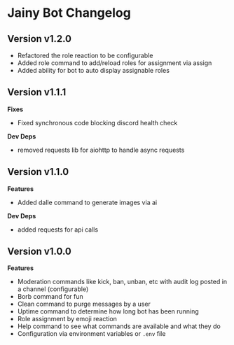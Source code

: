 # Jainy Bot Changelog

## Version v1.2.0

- Refactored the role reaction to be configurable
- Added role command to add/reload roles for assignment via assign
- Added ability for bot to auto display assignable roles

## Version v1.1.1

**Fixes**

- Fixed synchronous code blocking discord health check

**Dev Deps**

- removed requests lib for aiohttp to handle async requests

## Version v1.1.0
**Features**
- Added dalle command to generate images via ai

**Dev Deps**
- added requests for api calls

## Version v1.0.0
**Features**
- Moderation commands like kick, ban, unban, etc with audit log posted in a channel (configurable)
- Borb command for fun
- Clean command to purge messages by a user
- Uptime command to determine how long bot has been running
- Role assignment by emoji reaction
- Help command to see what commands are available and what they do
- Configuration via environment variables or `.env` file
